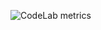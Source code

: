 ![CodeLab metrics](https://gist.githubusercontent.com/AirOne01/03c1b15c2768fddab4cd20674bafbb95/raw/11505604aad42a37a49a2df15e50437576cdf101/github-metrics.svg)
